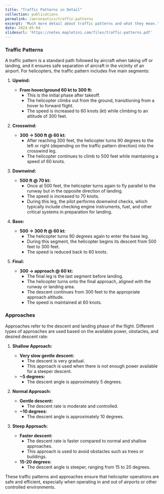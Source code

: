 ```yaml
---
title: "Traffic Patterns in Detail"
collection: publications
permalink: /aeronautics/traffic-patterns
excerpt: 'Much more detail about traffic patterns and what they mean.'
date: 2024-05-04
slidesurl: 'https://notes.mapletini.com/files/traffic-patterns.pdf'
---
```


### Traffic Patterns

A traffic pattern is a standard path followed by aircraft when taking off or landing, and it ensures safe separation of aircraft in the vicinity of an airport. For helicopters, the traffic pattern includes five main segments:

1. **Upwind:**
   - **From hover/ground 60 kt to 300 ft:**
     - This is the initial phase after takeoff.
     - The helicopter climbs out from the ground, transitioning from a hover to forward flight.
     - The speed is increased to 60 knots (kt) while climbing to an altitude of 300 feet.

2. **Crosswind:**
   - **300 -> 500 ft @ 60 kt:**
     - After reaching 300 feet, the helicopter turns 90 degrees to the left or right (depending on the traffic pattern direction) into the crosswind leg.
     - The helicopter continues to climb to 500 feet while maintaining a speed of 60 knots.

3. **Downwind:**
   - **500 ft @ 70 kt:**
     - Once at 500 feet, the helicopter turns again to fly parallel to the runway but in the opposite direction of landing.
     - The speed is increased to 70 knots.
     - During this leg, the pilot performs downwind checks, which typically include checking engine instruments, fuel, and other critical systems in preparation for landing.

4. **Base:**
   - **500 -> 300 ft @ 60 kt:**
     - The helicopter turns 90 degrees again to enter the base leg.
     - During this segment, the helicopter begins its descent from 500 feet to 300 feet.
     - The speed is reduced back to 60 knots.

5. **Final:**
   - **300 -> approach @ 60 kt:**
     - The final leg is the last segment before landing.
     - The helicopter turns onto the final approach, aligned with the runway or landing area.
     - The descent continues from 300 feet to the appropriate approach altitude.
     - The speed is maintained at 60 knots.

### Approaches

Approaches refer to the descent and landing phase of the flight. Different types of approaches are used based on the available power, obstacles, and desired descent rate:

1. **Shallow Approach:**
   - **Very slow gentle descent:**
     - The descent is very gradual.
     - This approach is used when there is not enough power available for a steeper descent.
   - **~5 degrees:**
     - The descent angle is approximately 5 degrees.

2. **Normal Approach:**
   - **Gentle descent:**
     - The descent rate is moderate and controlled.
   - **~10 degrees:**
     - The descent angle is approximately 10 degrees.

3. **Steep Approach:**
   - **Faster descent:**
     - The descent rate is faster compared to normal and shallow approaches.
     - This approach is used to avoid obstacles such as trees or buildings.
   - **15-20 degrees:**
     - The descent angle is steeper, ranging from 15 to 20 degrees.

These traffic patterns and approaches ensure that helicopter operations are safe and efficient, especially when operating in and out of airports or other controlled environments.